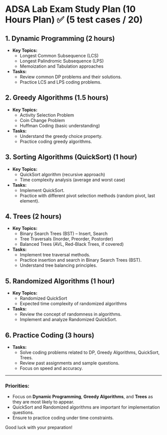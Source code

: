 # ADSA Lab Exam Study Plan (10 Hours Plan) ✅ (5 test cases / 20)

## 1. **Dynamic Programming (2 hours)** 
   - **Key Topics:**
     - Longest Common Subsequence (LCS)
     - Longest Palindromic Subsequence (LPS)
     - Memoization and Tabulation approaches
   - **Tasks:**
     - Review common DP problems and their solutions.
     - Practice LCS and LPS coding problems.

## 2. **Greedy Algorithms (1.5 hours)**
   - **Key Topics:**
     - Activity Selection Problem
     - Coin Change Problem
     - Huffman Coding (basic understanding)
   - **Tasks:**
     - Understand the greedy choice property.
     - Practice coding greedy algorithms.

## 3. **Sorting Algorithms (QuickSort) (1 hour)**
   - **Key Topics:**
     - QuickSort algorithm (recursive approach)
     - Time complexity analysis (average and worst case)
   - **Tasks:**
     - Implement QuickSort.
     - Practice with different pivot selection methods (random pivot, last element).

## 4. **Trees (2 hours)**
   - **Key Topics:**
     - Binary Search Trees (BST) – Insert, Search
     - Tree Traversals (Inorder, Preorder, Postorder)
     - Balanced Trees (AVL, Red-Black Trees, if covered)
   - **Tasks:**
     - Implement tree traversal methods.
     - Practice insertion and search in Binary Search Trees (BST).
     - Understand tree balancing principles.

## 5. **Randomized Algorithms (1 hour)**
   - **Key Topics:**
     - Randomized QuickSort
     - Expected time complexity of randomized algorithms
   - **Tasks:**
     - Review the concept of randomness in algorithms.
     - Implement and analyze Randomized QuickSort.

## 6. **Practice Coding (3 hours)**
   - **Tasks:**
     - Solve coding problems related to DP, Greedy Algorithms, QuickSort, Trees.
     - Review past assignments and sample questions.
     - Focus on speed and accuracy.

---
### Priorities:
- Focus on **Dynamic Programming**, **Greedy Algorithms**, and **Trees** as they are most likely to appear.
- QuickSort and Randomized algorithms are important for implementation questions.
- Ensure to practice coding under time constraints.

Good luck with your preparation!